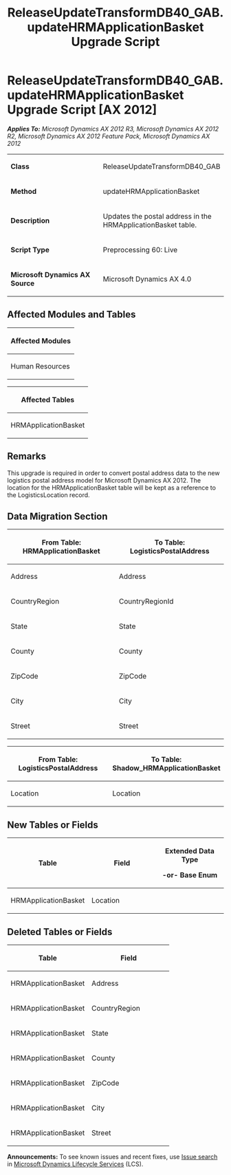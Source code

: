 ﻿---
title: ReleaseUpdateTransformDB40_GAB.updateHRMApplicationBasket Upgrade Script
TOCTitle: ReleaseUpdateTransformDB40_GAB.updateHRMApplicationBasket Upgrade Script
ms:assetid: a057c4a5-e152-8ded-de25-fd22e527c682
ms:mtpsurl: https://msdn.microsoft.com/en-us/library/JJ736702(v=AX.60)
ms:contentKeyID: 49710134
ms.date: 05/18/2015
mtps_version: v=AX.60
---

# ReleaseUpdateTransformDB40\_GAB.updateHRMApplicationBasket Upgrade Script [AX 2012]


_**Applies To:** Microsoft Dynamics AX 2012 R3, Microsoft Dynamics AX 2012 R2, Microsoft Dynamics AX 2012 Feature Pack, Microsoft Dynamics AX 2012_

<table>
<colgroup>
<col style="width: 50%" />
<col style="width: 50%" />
</colgroup>
<tbody>
<tr class="odd">
<td><p><strong>Class</strong></p></td>
<td><p>ReleaseUpdateTransformDB40_GAB</p></td>
</tr>
<tr class="even">
<td><p><strong>Method</strong></p></td>
<td><p>updateHRMApplicationBasket</p></td>
</tr>
<tr class="odd">
<td><p><strong>Description</strong></p></td>
<td><p>Updates the postal address in the HRMApplicationBasket table.</p></td>
</tr>
<tr class="even">
<td><p><strong>Script Type</strong></p></td>
<td><p>Preprocessing 60: Live</p></td>
</tr>
<tr class="odd">
<td><p><strong>Microsoft Dynamics AX Source</strong></p></td>
<td><p>Microsoft Dynamics AX 4.0</p></td>
</tr>
</tbody>
</table>


## Affected Modules and Tables

<table>
<colgroup>
<col style="width: 100%" />
</colgroup>
<thead>
<tr class="header">
<th><p>Affected Modules</p></th>
</tr>
</thead>
<tbody>
<tr class="odd">
<td><p>Human Resources</p></td>
</tr>
</tbody>
</table>


<table>
<colgroup>
<col style="width: 100%" />
</colgroup>
<thead>
<tr class="header">
<th><p>Affected Tables</p></th>
</tr>
</thead>
<tbody>
<tr class="odd">
<td><p>HRMApplicationBasket</p></td>
</tr>
</tbody>
</table>


## Remarks

This upgrade is required in order to convert postal address data to the new logistics postal address model for Microsoft Dynamics AX 2012. The location for the HRMApplicationBasket table will be kept as a reference to the LogisticsLocation record.

## Data Migration Section

<table>
<colgroup>
<col style="width: 50%" />
<col style="width: 50%" />
</colgroup>
<thead>
<tr class="header">
<th><p>From Table: HRMApplicationBasket</p></th>
<th><p>To Table: LogisticsPostalAddress</p></th>
</tr>
</thead>
<tbody>
<tr class="odd">
<td><p>Address</p></td>
<td><p>Address</p></td>
</tr>
<tr class="even">
<td><p>CountryRegion</p></td>
<td><p>CountryRegionId</p></td>
</tr>
<tr class="odd">
<td><p>State</p></td>
<td><p>State</p></td>
</tr>
<tr class="even">
<td><p>County</p></td>
<td><p>County</p></td>
</tr>
<tr class="odd">
<td><p>ZipCode</p></td>
<td><p>ZipCode</p></td>
</tr>
<tr class="even">
<td><p>City</p></td>
<td><p>City</p></td>
</tr>
<tr class="odd">
<td><p>Street</p></td>
<td><p>Street</p></td>
</tr>
</tbody>
</table>


<table>
<colgroup>
<col style="width: 50%" />
<col style="width: 50%" />
</colgroup>
<thead>
<tr class="header">
<th><p>From Table: LogisticsPostalAddress</p></th>
<th><p>To Table: Shadow_HRMApplicationBasket</p></th>
</tr>
</thead>
<tbody>
<tr class="odd">
<td><p>Location</p></td>
<td><p>Location</p></td>
</tr>
</tbody>
</table>


## New Tables or Fields

<table>
<colgroup>
<col style="width: 33%" />
<col style="width: 33%" />
<col style="width: 33%" />
</colgroup>
<thead>
<tr class="header">
<th><p>Table</p></th>
<th><p>Field</p></th>
<th><p>Extended Data Type</p>
<p>-or- Base Enum</p></th>
</tr>
</thead>
<tbody>
<tr class="odd">
<td><p>HRMApplicationBasket</p></td>
<td><p>Location</p></td>
<td><p></p></td>
</tr>
</tbody>
</table>


## Deleted Tables or Fields

<table>
<colgroup>
<col style="width: 50%" />
<col style="width: 50%" />
</colgroup>
<thead>
<tr class="header">
<th><p>Table</p></th>
<th><p>Field</p></th>
</tr>
</thead>
<tbody>
<tr class="odd">
<td><p>HRMApplicationBasket</p></td>
<td><p>Address</p></td>
</tr>
<tr class="even">
<td><p>HRMApplicationBasket</p></td>
<td><p>CountryRegion</p></td>
</tr>
<tr class="odd">
<td><p>HRMApplicationBasket</p></td>
<td><p>State</p></td>
</tr>
<tr class="even">
<td><p>HRMApplicationBasket</p></td>
<td><p>County</p></td>
</tr>
<tr class="odd">
<td><p>HRMApplicationBasket</p></td>
<td><p>ZipCode</p></td>
</tr>
<tr class="even">
<td><p>HRMApplicationBasket</p></td>
<td><p>City</p></td>
</tr>
<tr class="odd">
<td><p>HRMApplicationBasket</p></td>
<td><p>Street</p></td>
</tr>
</tbody>
</table>

  
**Announcements:** To see known issues and recent fixes, use [Issue search](http://go.microsoft.com/fwlink/?linkid=389258) in [Microsoft Dynamics Lifecycle Services](http://go.microsoft.com/fwlink/?linkid=306505) (LCS).

